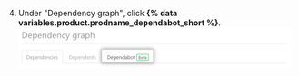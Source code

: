 4. Under "Dependency graph", click **{% data variables.product.prodname_dependabot_short %}**.
  ![Dependency graph, {% data variables.product.prodname_dependabot_short %} tab](/assets/images/help/dependabot/dependabot-tab-beta.png)
